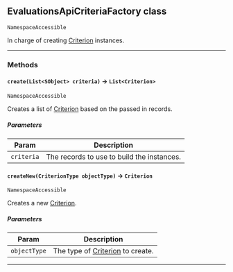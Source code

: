## EvaluationsApiCriteriaFactory class

`NamespaceAccessible`

In charge of creating [Criterion](apis/EvaluationsApi/Criterion.md) instances.

---
### Methods
<!-- panels:start -->
<!-- div:left-panel -->
#### `create(List<SObject> criteria)` → `List<Criterion>`

`NamespaceAccessible`

Creates a list of [Criterion](apis/EvaluationsApi/Criterion.md) based on the passed in records.

##### Parameters
|Param|Description|
|-----|-----------|
|`criteria` |  The records to use to build the instances. |

<!-- panels:end -->
<!-- panels:start -->
<!-- div:left-panel -->
#### `createNew(CriterionType objectType)` → `Criterion`

`NamespaceAccessible`

Creates a new [Criterion](apis/EvaluationsApi/Criterion.md).

##### Parameters
|Param|Description|
|-----|-----------|
|`objectType` |  The type of [Criterion](apis/EvaluationsApi/Criterion.md) to create. |

<!-- panels:end -->
---

